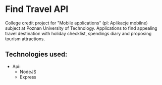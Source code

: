 # Find Travel API

College credit project for "Mobile applications" (pl: Aplikacje mobilne) subject at Poznan University of Technology.
Applications to find appealing travel destination with holiday checklist, spendings diary and proposing tourism attractions.

## Technologies used:

- Api:
  - NodeJS
  - Express
